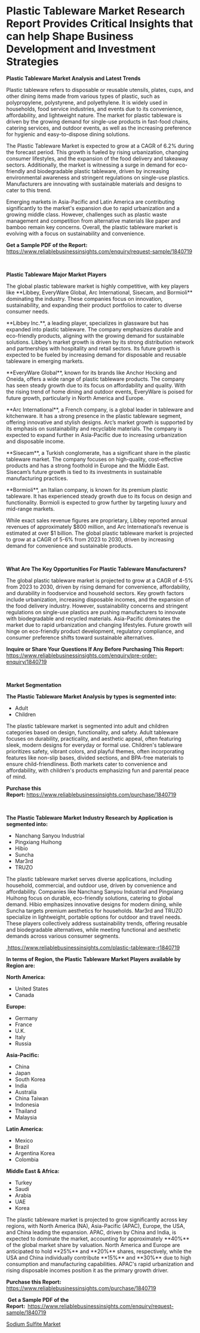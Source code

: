 <p><h1>Plastic Tableware Market Research Report Provides Critical Insights that can help Shape Business Development and Investment Strategies</h1></p><p><strong>Plastic Tableware Market Analysis and Latest Trends</strong></p>
<p><p>Plastic tableware refers to disposable or reusable utensils, plates, cups, and other dining items made from various types of plastic, such as polypropylene, polystyrene, and polyethylene. It is widely used in households, food service industries, and events due to its convenience, affordability, and lightweight nature. The market for plastic tableware is driven by the growing demand for single-use products in fast-food chains, catering services, and outdoor events, as well as the increasing preference for hygienic and easy-to-dispose dining solutions.</p><p>The Plastic Tableware Market is expected to grow at a CAGR of 6.2% during the forecast period. This growth is fueled by rising urbanization, changing consumer lifestyles, and the expansion of the food delivery and takeaway sectors. Additionally, the market is witnessing a surge in demand for eco-friendly and biodegradable plastic tableware, driven by increasing environmental awareness and stringent regulations on single-use plastics. Manufacturers are innovating with sustainable materials and designs to cater to this trend.</p><p>Emerging markets in Asia-Pacific and Latin America are contributing significantly to the market's expansion due to rapid urbanization and a growing middle class. However, challenges such as plastic waste management and competition from alternative materials like paper and bamboo remain key concerns. Overall, the plastic tableware market is evolving with a focus on sustainability and convenience.</p></p>
<p><strong>Get a Sample PDF of the Report:&nbsp;</strong> <a href="https://www.reliablebusinessinsights.com/enquiry/request-sample/1840719?utm_campaign=96&utm_medium=2&utm_source=Github&utm_content=ia&utm_term=25012025&utm_id=plastic-tableware">https://www.reliablebusinessinsights.com/enquiry/request-sample/1840719</a></p>
<p>&nbsp;</p>
<p><strong>Plastic Tableware Major Market Players</strong></p>
<p><p>The global plastic tableware market is highly competitive, with key players like **Libbey, EveryWare Global, Arc International, Sisecam, and Bormioli** dominating the industry. These companies focus on innovation, sustainability, and expanding their product portfolios to cater to diverse consumer needs.</p><p>**Libbey Inc.**, a leading player, specializes in glassware but has expanded into plastic tableware. The company emphasizes durable and eco-friendly products, aligning with the growing demand for sustainable solutions. Libbey’s market growth is driven by its strong distribution network and partnerships with hospitality and retail sectors. Its future growth is expected to be fueled by increasing demand for disposable and reusable tableware in emerging markets.</p><p>**EveryWare Global**, known for its brands like Anchor Hocking and Oneida, offers a wide range of plastic tableware products. The company has seen steady growth due to its focus on affordability and quality. With the rising trend of home dining and outdoor events, EveryWare is poised for future growth, particularly in North America and Europe.</p><p>**Arc International**, a French company, is a global leader in tableware and kitchenware. It has a strong presence in the plastic tableware segment, offering innovative and stylish designs. Arc’s market growth is supported by its emphasis on sustainability and recyclable materials. The company is expected to expand further in Asia-Pacific due to increasing urbanization and disposable income.</p><p>**Sisecam**, a Turkish conglomerate, has a significant share in the plastic tableware market. The company focuses on high-quality, cost-effective products and has a strong foothold in Europe and the Middle East. Sisecam’s future growth is tied to its investments in sustainable manufacturing practices.</p><p>**Bormioli**, an Italian company, is known for its premium plastic tableware. It has experienced steady growth due to its focus on design and functionality. Bormioli is expected to grow further by targeting luxury and mid-range markets.</p><p>While exact sales revenue figures are proprietary, Libbey reported annual revenues of approximately $800 million, and Arc International’s revenue is estimated at over $1 billion. The global plastic tableware market is projected to grow at a CAGR of 5-6% from 2023 to 2030, driven by increasing demand for convenience and sustainable products.</p></p>
<p>&nbsp;</p>
<p><strong>What Are The Key Opportunities For Plastic Tableware Manufacturers?</strong></p>
<p><p>The global plastic tableware market is projected to grow at a CAGR of 4-5% from 2023 to 2030, driven by rising demand for convenience, affordability, and durability in foodservice and household sectors. Key growth factors include urbanization, increasing disposable incomes, and the expansion of the food delivery industry. However, sustainability concerns and stringent regulations on single-use plastics are pushing manufacturers to innovate with biodegradable and recycled materials. Asia-Pacific dominates the market due to rapid urbanization and changing lifestyles. Future growth will hinge on eco-friendly product development, regulatory compliance, and consumer preference shifts toward sustainable alternatives.</p></p>
<p><strong>Inquire or Share Your Questions If Any Before Purchasing This Report:</strong> <a href="https://www.reliablebusinessinsights.com/enquiry/pre-order-enquiry/1840719?utm_campaign=96&utm_medium=2&utm_source=Github&utm_content=ia&utm_term=25012025&utm_id=plastic-tableware">https://www.reliablebusinessinsights.com/enquiry/pre-order-enquiry/1840719</a></p>
<p>&nbsp;</p>
<p><strong>Market Segmentation</strong></p>
<p><strong>The Plastic Tableware Market Analysis by types is segmented into:</strong></p>
<p><ul><li>Adult</li><li>Children</li></ul></p>
<p><p>The plastic tableware market is segmented into adult and children categories based on design, functionality, and safety. Adult tableware focuses on durability, practicality, and aesthetic appeal, often featuring sleek, modern designs for everyday or formal use. Children's tableware prioritizes safety, vibrant colors, and playful themes, often incorporating features like non-slip bases, divided sections, and BPA-free materials to ensure child-friendliness. Both markets cater to convenience and affordability, with children's products emphasizing fun and parental peace of mind.</p></p>
<p><strong>Purchase this Report:&nbsp;</strong><a href="https://www.reliablebusinessinsights.com/purchase/1840719?utm_campaign=96&utm_medium=2&utm_source=Github&utm_content=ia&utm_term=25012025&utm_id=plastic-tableware">https://www.reliablebusinessinsights.com/purchase/1840719</a></p>
<p>&nbsp;</p>
<p><strong>The Plastic Tableware Market Industry Research by Application is segmented into:</strong></p>
<p><ul><li>Nanchang Sanyou Industrial</li><li>Pingxiang Huihong</li><li>Hibio</li><li>Suncha</li><li>Mar3rd</li><li>TRUZO</li></ul></p>
<p><p>The plastic tableware market serves diverse applications, including household, commercial, and outdoor use, driven by convenience and affordability. Companies like Nanchang Sanyou Industrial and Pingxiang Huihong focus on durable, eco-friendly solutions, catering to global demand. Hibio emphasizes innovative designs for modern dining, while Suncha targets premium aesthetics for households. Mar3rd and TRUZO specialize in lightweight, portable options for outdoor and travel needs. These players collectively address sustainability trends, offering reusable and biodegradable alternatives, while meeting functional and aesthetic demands across various consumer segments.</p></p>
<p><a href="https://www.reliablebusinessinsights.com/plastic-tableware-r1840719?utm_campaign=96&utm_medium=2&utm_source=Github&utm_content=ia&utm_term=25012025&utm_id=plastic-tableware">&nbsp;https://www.reliablebusinessinsights.com/plastic-tableware-r1840719</a></p>
<p><strong>In terms of Region, the Plastic Tableware Market Players available by Region are:</strong></p>
<p>
    <p> <strong> North America: </strong>
        <ul>
            <li>United States</li>
            <li>Canada</li>
        </ul>
        </p> 
    <p> <strong> Europe: </strong>
        <ul>
            <li>Germany</li>
            <li>France</li>
            <li>U.K.</li>
            <li>Italy</li>
            <li>Russia</li>
        </ul>
        </p> 
    <p> <strong> Asia-Pacific: </strong>
        <ul>
            <li>China</li>
            <li>Japan</li>
            <li>South Korea</li>
            <li>India</li>
            <li>Australia</li>
            <li>China Taiwan</li>
            <li>Indonesia</li>
            <li>Thailand</li>
            <li>Malaysia</li>
        </ul>
        </p> 
    <p> <strong> Latin America: </strong>
        <ul>
            <li>Mexico</li>
            <li>Brazil</li>
            <li>Argentina Korea</li>
            <li>Colombia</li>
        </ul>
        </p> 
    <p> <strong> Middle East & Africa: </strong>
        <ul>
            <li>Turkey</li>
            <li>Saudi</li>
            <li>Arabia</li>
            <li>UAE</li>
            <li>Korea</li>
        </ul>
    </p>
    </p>
<p><p>The plastic tableware market is projected to grow significantly across key regions, with North America (NA), Asia-Pacific (APAC), Europe, the USA, and China leading the expansion. APAC, driven by China and India, is expected to dominate the market, accounting for approximately **40%** of the global market share by valuation. North America and Europe are anticipated to hold **25%** and **20%** shares, respectively, while the USA and China individually contribute **15%** and **30%** due to high consumption and manufacturing capabilities. APAC's rapid urbanization and rising disposable incomes position it as the primary growth driver.</p></p>
<p><strong>Purchase this Report: </strong><a href="https://www.reliablebusinessinsights.com/purchase/1840719?utm_campaign=96&utm_medium=2&utm_source=Github&utm_content=ia&utm_term=25012025&utm_id=plastic-tableware">https://www.reliablebusinessinsights.com/purchase/1840719</a></p>
<p>&nbsp;<strong>Get a Sample PDF of the Report:&nbsp;&nbsp;</strong><a href="https://www.reliablebusinessinsights.com/enquiry/request-sample/1840719?utm_campaign=96&utm_medium=2&utm_source=Github&utm_content=ia&utm_term=25012025&utm_id=plastic-tableware">https://www.reliablebusinessinsights.com/enquiry/request-sample/1840719</a></p>
<p><strong></strong></p>
<p><p><a href="https://github.com/wwwkeltoum/Market-Research-Report-List-5/blob/main/sodium-sulfite-market.md?utm_campaign=96&utm_medium=2&utm_source=Github&utm_content=ia&utm_term=25012025&utm_id=plastic-tableware">Sodium Sulfite Market</a></p></p>